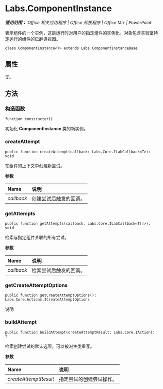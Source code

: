 ﻿
# Labs.ComponentInstance

 _**适用范围：** Office 相关应用程序 | Office 外接程序 | Office Mix | PowerPoint_

表示组件的一个实例，这是运行时对用户的指定组件的实例化。对象包含实验室特定运行的组件的已翻译视图。

```
class ComponentInstance<T> extends Labs.ComponentInstanceBase
```


## 属性

无。


## 方法




### 构造函数

 `function constructor()`

初始化 **ComponentInstance** 类的新实例。


### createAttempt

 `public function createAttempt(callback: Labs.Core.ILabCallback<T>): void`

在组件的上下文中创建新尝试。

 **参数**


|**Name**|**说明**|
|:-----|:-----|
| _callback_|创建尝试后触发的回调。|

### getAttempts

 `public function getAttempts(callback: Labs.Core.ILabCallback<T[]>): void`

检索与指定组件关联的所有尝试。

 **参数**


|**Name**|**说明**|
|:-----|:-----|
| _callback_|检索尝试后触发的回调。|

### getCreateAttemptOptions

 `public function getCreateAttemptOptions(): Labs.Core.Actions.ICreateAttemptOptions`

说明


### buildAttempt

 `public function buildAttempt(createAttemptResult: Labs.Core.IAction): T`

检索创建尝试的默认选项。可以被派生类重写。

 **参数**


|**Name**|**说明**|
|:-----|:-----|
| _createAttemptResult_|指定尝试的创建尝试操作。|
